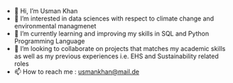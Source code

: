 - 👋 Hi, I’m Usman Khan
- 👀 I’m interested in data sciences with respect to climate change and environmental managmenet
- 🌱 I’m currently learning and improving my skills in SQL and Python Programming Language
- 💞️ I’m looking to collaborate on projects that matches my academic skills as well as my previous experiences i.e. EHS and Sustainability related roles
- 📫 How to reach me : usmankhan@mail.de

<!---
ukhan90/ukhan90 is a ✨ special ✨ repository because its `README.md` (this file) appears on your GitHub profile.
You can click the Preview link to take a look at your changes.
--->
